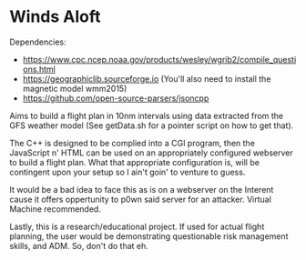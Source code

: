 # Winds Aloft

Dependencies:
* https://www.cpc.ncep.noaa.gov/products/wesley/wgrib2/compile_questions.html
* https://geographiclib.sourceforge.io (You'll also need to install the magnetic model wmm2015)
* https://github.com/open-source-parsers/jsoncpp

Aims to build a flight plan in 10nm intervals using data extracted from the GFS weather model (See getData.sh for a pointer script on how to get that).

The C++ is designed to be complied into a CGI program, then the JavaScript n' HTML can be used on an appropriately configured webserver to build a flight plan. What that appropriate configuration is, will be contingent upon your setup so I ain't goin' to venture to guess.

It would be a bad idea to face this as is on a webserver on the Interent cause it offers oppertunity to p0wn said server for an attacker. Virtual Machine recommended.

Lastly, this is a research/educational project. If used for actual flight planning, the user would be demonstrating questionable risk management skills, and ADM. So, don't do that eh.